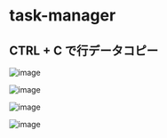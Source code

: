 # task-manager

## CTRL + C で行データコピー
![image](https://user-images.githubusercontent.com/1501327/204114010-807b9c19-74e5-480d-b8db-3214df7cceb6.png)

![image](https://user-images.githubusercontent.com/1501327/204114200-02adb06a-1f1f-4d05-990c-67b484feb42f.png)

![image](https://user-images.githubusercontent.com/1501327/204114283-4a03231a-51f2-4a2e-9305-2ca8886ae76d.png)

![image](https://user-images.githubusercontent.com/1501327/204114315-dab0ccdc-5d8e-430a-b840-bee2dd6e62b7.png)
